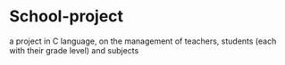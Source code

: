 # School-project
a project in C language, on the management of teachers, students (each with their grade level) and subjects
